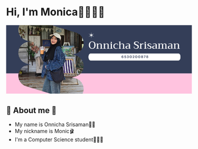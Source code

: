 # Hi, I'm Monica👋🏼🧕🏼
![momo.png](./img/pic.png)
## 🎀 About me 🎀
- My name is Onnicha Srisaman💅🏼
- My nickname is Monic🩰
- I'm a Computer Science student👩🏻‍💻